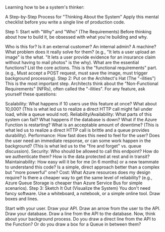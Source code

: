 ﻿Learning how to be a system's thinker:

A Step-by-Step Process for "Thinking About the System"
Apply this mental checklist before you write a single line of production code.

Step 1: Start with "Why" and "Who" (The Requirements)
Before thinking about how to build it, be obsessed with what you're building and why.

Who is this for? Is it an external customer? An internal admin? A machine?
What problem does it really solve for them? (e.g., "It lets a user upload an image" is the what. "It lets a user provide evidence for an insurance claim without having to mail photos" is the why).
What are the essential functions? List the core actions. This is the "functional requirements" part. (e.g., Must accept a POST request, must save the image, must trigger background processing).
Step 2: Put on the Architect's Hat (The "-ilities")
This is the most important step. Architects think about the "Non-Functional Requirements" (NFRs), often called the "-ilities". For any feature, ask yourself these questions:

Scalability: What happens if 10 users use this feature at once? What about 10,000? (This is what led us to realize a direct HTTP call might fail under load, while a queue would not).
Reliability/Availability: What parts of this system can fail? What happens if the database is down? What if the Azure Function is restarting? What is an acceptable amount of downtime? (This is what led us to realize a direct HTTP call is brittle and a queue provides durability).
Performance: How fast does this need to feel for the user? Does the user need an immediate response, or can some work happen in the background? (This is what led us to the "fire and forget" vs. queue discussion).
Security: Who should be allowed to call this endpoint? How do we authenticate them? How is the data protected at rest and in transit?
Maintainability: How easy will it be for me (in 6 months) or a new teammate to understand this code? Is a simple, direct approach better than a complex but "more powerful" one?
Cost: What Azure resources does my design require? Is there a cheaper way to get the same level of reliability? (e.g., Azure Queue Storage is cheaper than Azure Service Bus for simple scenarios).
Step 3: Sketch It Out (Visualize the System)
You don't need fancy software. Use a whiteboard, a notebook, or a simple online tool. Draw boxes and lines.

Start with your user.
Draw your API. Draw an arrow from the user to the API.
Draw your database. Draw a line from the API to the database.
Now, think about your background process. Do you draw a direct line from the API to the Function? Or do you draw a box for a Queue in between them?
